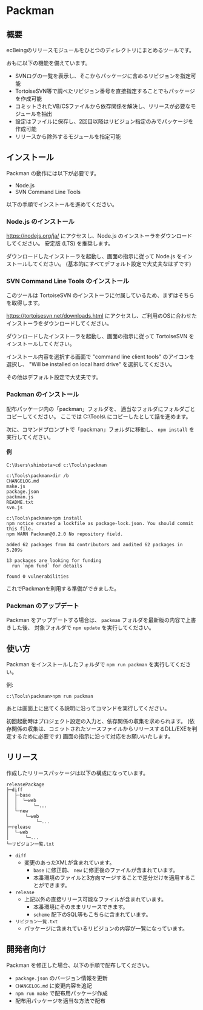 # Packman

## 概要

ecBeingのリリースモジュールをひとつのディレクトリにまとめるツールです。

おもに以下の機能を備えています。

- SVNログの一覧を表示し、そこからパッケージに含めるリビジョンを指定可能
- TortoiseSVN等で調べたリビジョン番号を直接指定することでもパッケージを作成可能
- コミットされたVB/CSファイルから依存関係を解決し、リリースが必要なモジュールを抽出
- 設定はファイルに保存し、2回目以降はリビジョン指定のみでパッケージを作成可能
- リリースから除外するモジュールを指定可能



## インストール

Packman の動作には以下が必要です。

- Node.js
- SVN Command Line Tools

以下の手順でインストールを進めてください。

### Node.js のインストール

https://nodejs.org/ja/ にアクセスし、Node.js のインストーラをダウンロードしてください。
安定版 (LTS) を推奨します。

ダウンロードしたインストーラを起動し、画面の指示に従って Node.js をインストールしてください。
(基本的にすべてデフォルト設定で大丈夫なはずです)

### SVN Command Line Tools のインストール

このツールは TortoiseSVN のインストーラに付属しているため、まずはそちらを取得します。

https://tortoisesvn.net/downloads.html にアクセスし、ご利用のOSに合わせたインストーラをダウンロードしてください。

ダウンロードしたインストーラを起動し、画面の指示に従って TortoiseSVN をインストールしてください。

インストール内容を選択する画面で "command line client tools" のアイコンを選択し、
"Will be installed on local hard drive" を選択してください。

その他はデフォルト設定で大丈夫です。

### Packman のインストール

配布パッケージ内の「packman」フォルダを、
適当なフォルダにフォルダごとコピーしてください。
ここでは C:\Tools\ にコピーしたとして話を進めます。

次に、コマンドプロンプトで「packman」フォルダに移動し、 `npm install` を実行してください。

#### 例

```
C:\Users\shimbota>cd c:\Tools\packman

c:\Tools\packman>dir /b
CHANGELOG.md
make.js
package.json
packman.js
README.txt
svn.js

c:\Tools\packman>npm install
npm notice created a lockfile as package-lock.json. You should commit this file.
npm WARN Packman@0.2.0 No repository field.

added 62 packages from 84 contributors and audited 62 packages in 5.209s

13 packages are looking for funding
  run `npm fund` for details

found 0 vulnerabilities
```

これでPackmanを利用する準備ができました。

### Packman のアップデート

Packman をアップデートする場合は、 `packman` フォルダを最新版の内容で上書きした後、
対象フォルダで `npm update` を実行してください。


## 使い方

Packman をインストールしたフォルダで `npm run packman` を実行してください。

例:
 
```
c:\Tools\packman>npm run packman
```

あとは画面上に出てくる説明に沿ってコマンドを実行してください。

初回起動時はプロジェクト設定の入力と、依存関係の収集を求められます。
(依存関係の収集は、コミットされたソースファイルからリリースするDLL/EXEを判定するために必要です)
画面の指示に沿って対応をお願いいたします。

## リリース

作成したリリースパッケージは以下の構成になっています。

```
releasePackage
├─diff
│  ├─base
│  │  └─web
│  │      └─...
│  └─new
│      └─web
│          └─...
├─release
│  └─web
│      └─...
└─リビジョン一覧.txt
```

- `diff`
	- 変更のあったXMLが含まれています。
		- `base` に修正前、 `new` に修正後のファイルが含まれています。
		- 本番環境のファイルと3方向マージすることで差分だけを適用することができます。
- `release`
	- 上記以外の直接リリース可能なファイルが含まれています。
		- 本番環境にそのままリリースできます。
		- `scheme` 配下のSQL等もこちらに含まれています。
- `リビジョン一覧.txt`
	- パッケージに含まれているリビジョンの内容が一覧になっています。

## 開発者向け

Packman を修正した場合、以下の手順で配布してください。

- `package.json` のバージョン情報を更新
- `CHANGELOG.md` に変更内容を追記
- `npm run make` で配布用パッケージ作成
- 配布用パッケージを適当な方法で配布
